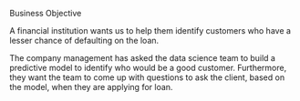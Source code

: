 Business Objective

A financial institution wants us to help them identify customers who have a lesser chance of defaulting on the loan.

The company management has asked the data science team to build a predictive model to identify who would be a good customer. Furthermore, they want the team to come up with questions to ask the client, based on the model, when they are applying for loan.
